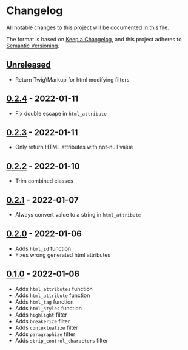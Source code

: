 # Changelog

All notable changes to this project will be documented in this file.

The format is based on [Keep a Changelog](https://keepachangelog.com/en/1.0.0/),
and this project adheres to [Semantic Versioning](https://semver.org/spec/v2.0.0.html).

## [Unreleased]

* Return Twig\Markup for html modifying filters

## [0.2.4] - 2022-01-11

* Fix double escape in `html_attribute`

## [0.2.3] - 2022-01-11

* Only return HTML attributes with not-null value

## [0.2.2] - 2022-01-10

* Trim combined classes

## [0.2.1] - 2022-01-07

* Always convert value to a string in `html_attribute`

## [0.2.0] - 2022-01-06

* Adds `html_id` function
* Fixes wrong generated html attributes

## [0.1.0] - 2022-01-06

* Adds `html_attributes` function
* Adds `html_attribute` function
* Adds `html_tag` function
* Adds `html_styles` function
* Adds `highlight` filter
* Adds `breakerize` filter
* Adds `contextualize` filter
* Adds `paragraphize` filter
* Adds `strip_control_characters` filter

[Unreleased]: https://github.com/gglnx/twig-html-extended-extra/compare/v0.2.4...HEAD
[0.2.4]: https://github.com/gglnx/twig-html-extended-extra/releases/tag/v0.2.4
[0.2.3]: https://github.com/gglnx/twig-html-extended-extra/releases/tag/v0.2.3
[0.2.2]: https://github.com/gglnx/twig-html-extended-extra/releases/tag/v0.2.2
[0.2.1]: https://github.com/gglnx/twig-html-extended-extra/releases/tag/v0.2.1
[0.2.0]: https://github.com/gglnx/twig-html-extended-extra/releases/tag/v0.2.0
[0.1.0]: https://github.com/gglnx/twig-html-extended-extra/releases/tag/v0.1.0
